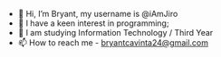 - 👋 Hi, I’m Bryant, my username is @iAmJiro
- 👀 I have a keen interest in programming;
- 🌱 I am studying Information Technology / Third Year
- 📫 How to reach me - bryantcavinta24@gmail.com
